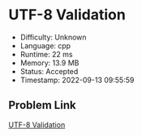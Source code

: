 # UTF-8 Validation

- Difficulty: Unknown
- Language: cpp
- Runtime: 22 ms
- Memory: 13.9 MB
- Status: Accepted
- Timestamp: 2022-09-13 09:55:59

## Problem Link
[UTF-8 Validation](https://leetcode.com/problems/utf-8-validation)


